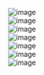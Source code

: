 ![image](https://github.com/user-attachments/assets/ac44251b-e023-418c-8a6f-0b098c512ac9)<br>
![image](https://github.com/user-attachments/assets/122e8539-c77d-4c67-9899-d4c093d3c1f6)<br>
![image](https://github.com/user-attachments/assets/27208421-3b28-4c0b-9c41-a82d09488cbd)<br>
![image](https://github.com/user-attachments/assets/e14268e5-8938-460d-9a3a-541c14066372)<br>
![image](https://github.com/user-attachments/assets/3baffb26-e90d-480e-b6a6-cfecc272a9cc)<br>
![image](https://github.com/user-attachments/assets/d54ff5fb-8c3b-4e6d-b9e5-eb38b4c5d180)<br>
![image](https://github.com/user-attachments/assets/82c25e56-f9b4-4b00-806b-1c5125865222)







